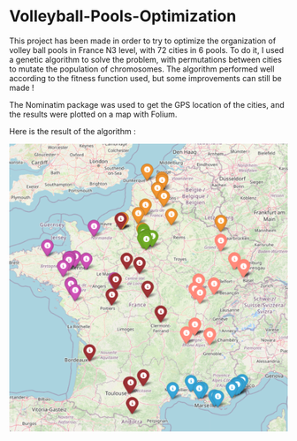 # Volleyball-Pools-Optimization

This project has been made in order to try to optimize the organization of volley ball pools in France N3 level, with 72 cities in 6 pools.
To do it, I used a genetic algorithm to solve the problem, with permutations between cities to mutate the population of chromosomes. 
The algorithm performed well according to the fitness function used, but some improvements can still be made ! 


The Nominatim package was used to get the GPS location of the cities, and the results were plotted on a map with Folium.

Here is the result of the algorithm :


![Results](image_2023-02-15_194623809.png)

